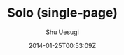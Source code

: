 ---
title: "Solo (single-page)"
github: https://github.com/chibicode/solo/
demo: http://chibicode.github.io/solo/
author: Shu Uesugi

ssg:
  - Jekyll
cms:
  - No Cms
date: 2014-01-25T00:53:09Z
github_branch: gh-pages
---